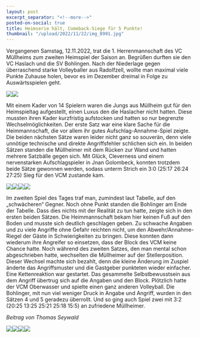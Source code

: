 ```yaml
---
layout: post
excerpt_separator: "<!--more-->"
posted-on-social: true
title: Heimserie hält, Comeback-Siege für 5 Punkte!
thumbnail: "/upload/2022/11/22/img_0991.jpg"
---
```

Vergangenen Samstag, 12.11.2022, trat die 1. Herrenmannschaft des VC Müllheims zum zweiten Heimspiel der Saison an. Begrüßen durften sie den VC Haslach und die SV Bohlingen. Nach der Niederlage gegen überraschend starke Volleyballer aus Radolfzell, wollte man maximal viele Punkte Zuhause holen, bevor es im Dezember dreimal in Folge zu Auswärtsspielen geht.

![](/upload/2022/11/22/img_1002.jpg)![](/upload/2022/11/22/img_1014.jpg)

Mit einem Kader von 14 Spielern waren die Jungs aus Müllheim gut für den Heimspieltag aufgestellt, einen Luxus den die Haslacher nicht hatten. Diese mussten ihren Kader kurzfristig aufstocken und hatten so nur begrenzte Wechselmöglichkeiten. Der erste Satz war eine klare Sache für die Heimmannschaft, die vor allem ihr gutes Aufschlag-Annahme-Spiel zeigte. Die beiden nächsten Sätze waren leider nicht ganz so souverän, denn viele unnötige technische und direkte Angriffsfehler schlichen sich ein. In beiden Sätzen standen die Müllheimer mit dem Rücken zur Wand und hatten mehrere Satzbälle gegen sich. Mit Glück, Cleverness und einem nervenstarken Aufschlagspieler in Jnan Golombeck, konnten trotzdem beide Sätze gewonnen werden, sodass unterm Strich ein 3:0 (25:17 26:24 27:25) Sieg für den VCM zustande kam.

![](/upload/2022/11/22/img_1076.jpg)![](/upload/2022/11/22/img_1202.jpg)![](/upload/2022/11/22/img_1204.jpg)![](/upload/2022/11/22/img_1279.jpg)

Im zweiten Spiel des Tages traf man, zumindest laut Tabelle, auf den „schwächeren“ Gegner. Noch ohne Punkt standen die Bohlinger am Ende der Tabelle. Dass dies nichts mit der Realität zu tun hatte, zeigte sich in den ersten beiden Sätzen. Die Heimmannschaft bekam hier keinen Fuß auf den Boden und musste sich deutlich geschlagen geben. Zu schwache Angaben und zu viele Angriffe ohne Gefahr reichten nicht, um den Abwehr/Annahme-Riegel der Gäste in Schwierigkeiten zu bringen. Diese konnten dann wiederum ihre Angreifer so einsetzen, dass der Block des VCM keine Chance hatte. Noch während des zweiten Satzes, den man mental schon abgeschrieben hatte, wechselten die Müllheimer auf der Stellerposition. Dieser Wechsel machte sich bezahlt, denn die kleine Änderung im Zuspiel änderte das Angriffsmuster und die Gastgeber punkteten wieder einfacher. Eine Kettenreaktion war gestartet. Das gesammelte Selbstbewusstsein aus dem Angriff übertrug sich auf die Angaben und den Block. Plötzlich hatte der VCM Oberwasser und spielte einen ganz anderen Volleyball. Die Bohlinger, mit nun viel weniger Druck in Angabe und Angriff, wurden in den Sätzen 4 und 5 geradezu überrollt. Und so ging auch Spiel zwei mit 3:2 (20:25 13:25 25:21 25:18 15:5) an zufriedene Müllheimer.

_Beitrag von Thomas Seywald_

![](/upload/2022/11/22/img_1317.jpg)![](/upload/2022/11/22/img_1387.jpg)![](/upload/2022/11/22/img_1418.jpg)![](/upload/2022/11/22/img_1155.jpg)